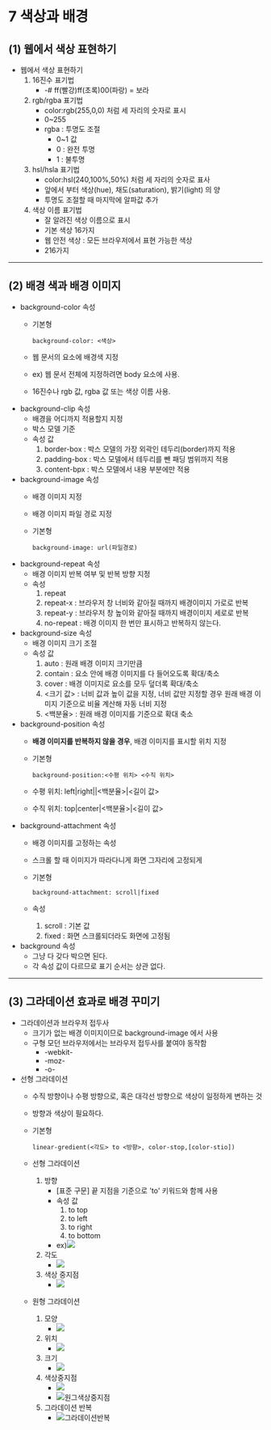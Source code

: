 7 색상과 배경
=======================
**(1) 웹에서 색상 표현하기**
-----------------
* 웹에서 색상 표현하기
    1. 16진수 표기법
        -  -# ff(빨강)ff(초록)00(파랑) = 보라
    2. rgb/rgba 표기법
        - color:rgb(255,0,0) 처럼 세 자리의 숫자로 표시
        - 0~255
        - rgba : 투명도 조절
            - 0~1 값
            - 0 : 완전 투명
            - 1 : 불투명
    3. hsl/hsla 표기법
        - color:hsl(240,100%,50%) 처럼 세 자리의 숫자로 표사
        - 앞에서 부터 색상(hue), 채도(saturation), 밝기(light) 의 양
        - 투명도 조절할 때 마지막에 알파값 추가
    4. 색상 이름 표기법
        - 잘 알려진 색상 이름으로 표시
        - 기본 색상 16가지
        - 웹 안전 색상 : 모든 브라우저에서 표현 가능한 색상 
        - 216가지
* * *
**(2) 배경 색과 배경 이미지**
----------
* background-color 속성
    - 기본형

          background-color: <색상>
    - 웹 문서의 요소에 배경색 지정
    - ex) 웹 문서 전체에 지정하려면 body 요소에 사용.
    - 16진수나 rgb 값, rgba 값 또는 색상 이름 사용.
* background-clip 속성
    - 배경을 어디까지 적용할지 지정
    - 박스 모델 기준
    - 속성 값
        1. border-box : 박스 모델의 가장 외곽인 테두리(border)까지 적용
        2. padding-box : 박스 모델에서 테두리를 뺀 패딩 범위까지 적용
        3. content-bpx : 박스 모델에서 내용 부분에만 적용
* background-image 속성
    - 배경 이미지 지정
    - 배경 이미지 파일 경로 지정
    - 기본형

          background-image: url(파일경로)
    
* background-repeat 속성
    - 배경 이미지 반복 여부 및 반복 방향 지정
    - 속성
        1. repeat
        2. repeat-x : 브라우저 창 너비와 같아질 때까지 배경이미지 가로로 반복
        3. repeat-y : 브라우저 창 높이와 같아질 때까지 배경이미지 세로로 반복
        4. no-repeat : 배경 이미지 한 번만 표시하고 반복하지 않는다.
* background-size 속성
    - 배경 이미지 크기 조절
    - 속성 값
        1. auto : 원래 배경 이미지 크기만큼
        2. contain : 요소 안에 배경 이미지를 다 들어오도록 확대/축소
        3. cover : 배경 이미지로 요소를 모두 덮더록 확대/축소
        4. <크기 값> : 너비 값과 높이 값을 지정, 너비 값만 지정할 경우 원래 배경 이미지 기준으로 비율 계산해 자동 너비 지정
        5. <백분율> : 원래 배경 이미지를 기준으로 확대 축소
* background-position 속성
    - **배경 이미지를 반복하지 않을 경우**, 배경 이미지를 표시할 위치 지정
    - 기본형

          background-position:<수평 위치> <수직 위치>
    - 수평 위치: left|right||<백분율>|<길이 값>
    - 수직 위치: top|center|<백분율>|<길이 값>
* background-attachment 속성
    - 배경 이미지를 고정하는 속성
    - 스크롤 할 때 이미지가 따라다니게 화면 그자리에 고정되게
    - 기본형

          background-attachment: scroll|fixed
    - 속성
        1. scroll : 기본 값
        2. fixed : 화면 스크롤되더라도 화면에 고정됨
* background 속성
    - 그냥 다 갖다 박으면 된다.
    - 각 속성 값이 다르므로 표기 순서는 상관 없다.

* * *
**(3) 그라데이션 효과로 배경 꾸미기**
--------------------
* 그라데이션과 브라우저 접두사
    - 크기가 없는 배경 이미지이므로 background-image 에서 사용
    - 구형 모던 브라우저에서는 브라우저 접두사를 붙여야 동작함
        - -webkit-
        - -moz-
        - -o-
* 선형 그라데이션
    - 수직 방향이나 수평 방향으로, 혹은 대각선 방향으로 색상이 일정하게 변하는 것
    - 방향과 색상이 필요하다.
    - 기본형

          linear-gredient(<각도> to <방향>, color-stop,[color-stio])
    - 선형 그라데이션
        1. 방향
            - [표준 구문] 끝 지점을 기준으로 'to' 키워드와 함께 사용
            - 속성 값
                1. to top
                2. to left
                3. to right
                4. to bottom
            - ex)<img src="image/gredient.png">
        2. 각도
            - <img src="image/각도.png">
        3. 색상 중지점
            - <img src="image/색상중지점.png">
    - 원형 그라데이션
        1. 모양
            - <img src="image/원형그라데이션.png">
        2. 위치
            - <img src="image/원그위치.png">
        3. 크기
            - <img src="image/원그크기.png">
        4. 색상중지점
            - <img src="image/원그색상중지점.png">
            - ![원그색상중지점](/css3/image/원그색상중지점.PNG)
        5. 그라데이션 반복
            - ![그라데이션반복](/css3/image/그라데이션반복.PNG)

